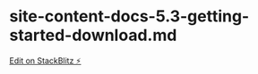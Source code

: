 # site-content-docs-5.3-getting-started-download.md

[Edit on StackBlitz ⚡️](https://stackblitz.com/edit/web-platform-bspxyv)